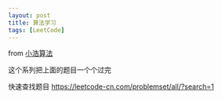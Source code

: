```yaml
---
layout: post
title: 算法学习
tags: [LeetCode]
---
```


from [小浩算法](https://www.geekxh.com/0.0.%E5%AD%A6%E4%B9%A0%E9%A1%BB%E7%9F%A5/01.html)

这个系列把上面的题目一个个过完

快速查找题目 https://leetcode-cn.com/problemset/all/?search=1
